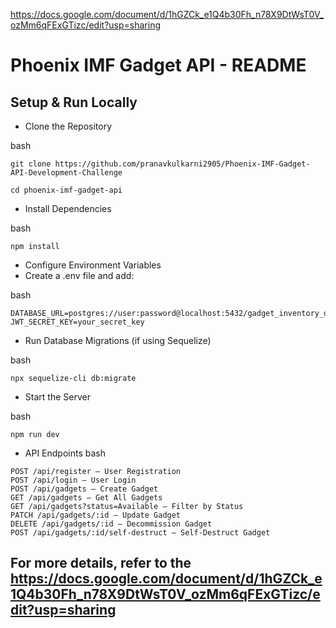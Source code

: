 https://docs.google.com/document/d/1hGZCk_e1Q4b30Fh_n78X9DtWsT0V_ozMm6qFExGTizc/edit?usp=sharing

# Phoenix IMF Gadget API - README
## Setup & Run Locally
- Clone the Repository

bash
```
git clone https://github.com/pranavkulkarni2905/Phoenix-IMF-Gadget-API-Development-Challenge

cd phoenix-imf-gadget-api

```
- Install Dependencies

bash
```
npm install
```
- Configure Environment Variables
- Create a .env file and add:

bash
```
DATABASE_URL=postgres://user:password@localhost:5432/gadget_inventory_db
JWT_SECRET_KEY=your_secret_key
```

- Run Database Migrations (if using Sequelize)

bash
```
npx sequelize-cli db:migrate

```
- Start the Server

bash
```
npm run dev
```
- API Endpoints
bash
```
POST /api/register – User Registration
POST /api/login – User Login
POST /api/gadgets – Create Gadget
GET /api/gadgets – Get All Gadgets
GET /api/gadgets?status=Available – Filter by Status
PATCH /api/gadgets/:id – Update Gadget
DELETE /api/gadgets/:id – Decommission Gadget
POST /api/gadgets/:id/self-destruct – Self-Destruct Gadget
```

## For more details, refer to the  https://docs.google.com/document/d/1hGZCk_e1Q4b30Fh_n78X9DtWsT0V_ozMm6qFExGTizc/edit?usp=sharing
